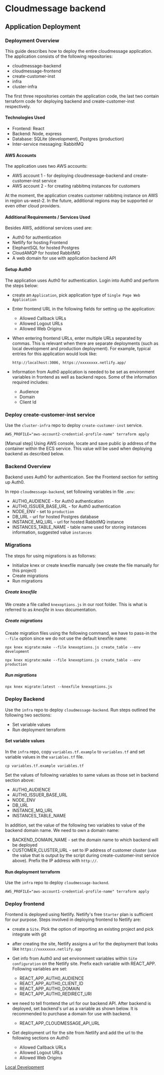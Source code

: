 # Cloudmessage backend

## Application Deployment


### Deployment Overview

This guide describes how to deploy the entire cloudmessage application. The application
consists of the following repositories:

* cloudmessage-backend
* cloudmessage-frontend
* create-customer-inst
* infra
* cluster-infra

The first three repositories contain the application code, the last two contain terraform code
for deploying backend and create-customer-inst respectively.

#### Technologies Used

* Frontend: React
* Backend: Node, express
* Database: SQLite (development), Postgres (production)
* Inter-service messaging: RabbitMQ

#### AWS Accounts

The application uses two AWS accounts:
* AWS account 1 - for deploying cloudmessage-backend and create-customer-inst service
* AWS account 2 - for creating rabbitmq instances for customers

At the moment, the application creates customer rabbitmq instance on AWS in region us-west-2. In the future, additional regions may be supported or even other cloud providers.

#### Additional Requirements / Services Used

Besides AWS, additional services used are:
* Auth0 for authentication
* Netlify for hosting Frontend
* ElephantSQL for hosted Postgres
* CloudAMQP for hosted RabbitMQ
* A web domain for use with application backend API

#### Setup Auth0

The application uses Auth0 for authentication. Login into Auth0 and perform the steps below:
* create an `Application`, pick application type of `Single Page Web Application`
* Enter frontend URL in the following fields for setting up the application:
  * Allowed Callback URLs
  * Allowed Logout URLs
  * Allowed Web Origins
* When entering frontend URLs, enter multiple URLs separated by commas. This is relevant
when there are separate deployments (such as local development and production deployment).
For example, typical entries for this application would look like:

    ```
    http://localhost:3006, https://xxxxxxxx.netlify.app/
    ```
* Information from Auth0 application is needed to be set as environment variables in frontend
as well as backend repos. Some of the information required includes:
  * Audience
  * Domain
  * Client Id


### Deploy create-customer-inst service

Use the `cluster-infra` repo to deploy `create-customer-inst` service.

```
AWS_PROFILE="aws-account2-credential-profile-name" terraform apply
```

[Manual step]
Using AWS console, locate and save public ip address of the container within the ECS service.
This value will be used when deploying backend as described below.


### Backend Overview

Backend uses Auth0 for authentication. See the Frontend section for setting up Auth0.

In repo `cloudmessage-backend`, set following variables in file `.env`:
* AUTH0_AUDIENCE - for Auth0 authentication
* AUTH0_ISSUER_BASE_URL - for Auth0 authentication
* NODE_ENV - set to `production`
* DB_URL - url for hosted Postgres database
* INSTANCE_MQ_URL - url for hosted RabbitMQ instance
* INSTANCES_TABLE_NAME - table name used for storing instances information, suggested value `instances`


### Migrations

The steps for using migrations is as follonws:
* Initialize knex or create knexfile manually (we create the file manually for this project)
* Create migrations
* Run migrations


##### Create knexfile
We create a file called `knexoptions.js` in our root folder. This is what is referred to as *knexfile* in `knex` documentation.


##### Create migrations

Create migration files using the following command, we have to pass-in the `--file` option since we do not use the default knexfile name:

```
npx knex migrate:make --file knexoptions.js create_table --env development

npx knex migrate:make --file knexoptions.js create_table --env production
```

##### Run migrations

```
npx knex migrate:latest --knexfile knexoptions.js
```

### Deploy Backend

Use the `infra` repo to deploy `cloudmessage-backend`. Run steps outlined the following two sections:

* Set variable values
* Run deployment terraform

#### Set variable values

In the `infra` repo, copy `variables.tf.example` to `variables.tf` and set variable values in the `variables.tf` file.

```
cp variables.tf.example variables.tf
```

Set the values of following variables to same values as those set in backend section above:

* AUTH0_AUDIENCE
* AUTH0_ISSUER_BASE_URL
* NODE_ENV
* DB_URL
* INSTANCE_MQ_URL
* INSTANCES_TABLE_NAME

In addition, set the value of the following two variables to value of the backend domain name. We need
to own a domain name:

* BACKEND_DOMAIN_NAME - set the domain name to which backend will be deployed
* CUSTOMER_CLUSTER_URL - set to IP address of customer cluster (use the value that is output by the script during create-customer-inst service above). Prefix the IP address with `http://`.




#### Run deployment terraform

Use the `infra` repo to deploy `cloudmessage-backend`.

```
AWS_PROFILE="aws-account1-credential-profile-name" terraform apply
```

### Deploy frontend

Frontend is deployed using Netlify. Netlify's free `Starter` plan is sufficient for our
purpose. Steps involved in deploying frontend to Netlify are:

* create a `Site`. Pick the option of importing an existing project and pick integrate
with git
* after creating the site, Netlify assigns a url for the deployment that looks like
`https://xxxxxxxx.netlify.app`
* Get info from Auth0 and set environment variables within `Site configuration` on the Netlify site. Prefix each variable with REACT_APP. Following variables are set:
  * REACT_APP_AUTH0_AUDIENCE
  * REACT_APP_AUTH0_CLIENT_ID
  * REACT_APP_AUTH0_DOMAIN
  * REACT_APP_AUTH0_REDIRECT_URI
* we need to tell frontend the url for our backend API. After backend is deployed, set
backend's url as a variable as shown below. It is recommended to purchase a domain for
use with backend.
  * REACT_APP_CLOUDMESSAGE_API_URL

* Get deployment url for the site from Netlify and add the url to the following sections
on Auth0:
  * Allowed Callback URLs
  * Allowed Logout URLs
  * Allowed Web Origins


[Local Development](LOCAL_DEVELOPMENT.md)

